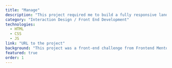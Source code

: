 ```yaml
---
title: "Manage"
description: "This project required me to build a fully responsive landing page to the designs provided. I used HTML5, along with CSS Grid and JavaScript for the areas that required interactivity, such as the testimonial slider."
category: "Interaction Design / Front End Development"
technologies:
  - HTML
  - CSS
  - JS
link: "URL to the project"
background: "This project was a front-end challenge from Frontend Mentor. It’s a platform that enables you to practice building websites to a design and project brief. Each challenge includes mobile and desktop designs to show how the website should look at different screen sizes. Creating these projects has helped me refine my workflow and solve real-world coding problems. I’ve learned something new with each project, helping me to improve and adapt my style."
featured: true
order: 1
---
```

